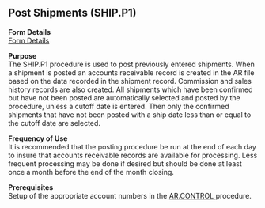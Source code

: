 ##  Post Shipments (SHIP.P1)

<PageHeader />

**Form Details**  
[ Form Details ](../../../../../../../rover/AP-OVERVIEW/AP-ENTRY/ACCT-CONTROL/ACCT-CONTROL-1/ship-p1/SHIP-P1-1)   

**Purpose**  
The SHIP.P1 procedure is used to post previously entered shipments. When a
shipment is posted an accounts receivable record is created in the AR file
based on the data recorded in the shipment record. Commission and sales
history records are also created. All shipments which have been confirmed but
have not been posted are automatically selected and posted by the procedure,
unless a cutoff date is entered. Then only the confirmed shipments that have
not been posted with a ship date less than or equal to the cutoff date are
selected.

**Frequency of Use**  
It is recommended that the posting procedure be run at the end of each day to
insure that accounts receivable records are available for processing. Less
frequent processing may be done if desired but should be done at least once a
month before the end of the month closing.

**Prerequisites**  
Setup of the appropriate account numbers in the [ AR.CONTROL ](../../../../../../../rover/AP-OVERVIEW/AP-ENTRY/CHECKS-E4/AR-CONTROL) procedure. 

<badge text= "Version 8.10.57" vertical="middle" />

<PageFooter />